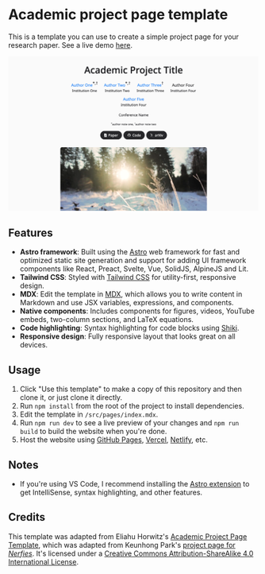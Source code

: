 # Academic project page template

This is a template you can use to create a simple project page for your research paper. See a live demo [here](https://research-template.roman.technology).

![](./public/screenshot.png)

## Features

- **Astro framework**: Built using the [Astro](https://astro.build) web framework for fast and optimized static site generation and support for adding UI framework components like React, Preact, Svelte, Vue, SolidJS, AlpineJS and Lit.
- **Tailwind CSS**: Styled with [Tailwind CSS](https://tailwindcss.com/) for utility-first, responsive design.
- **MDX**: Edit the template in [MDX](https://mdxjs.com/), which allows you to write content in Markdown and use JSX variables, expressions, and components.
- **Native components**: Includes components for figures, videos, YouTube embeds, two-column sections, and LaTeX equations.
- **Code highlighting**: Syntax highlighting for code blocks using [Shiki](https://shiki.matsu.io/).
- **Responsive design**: Fully responsive layout that looks great on all devices.

## Usage

1. Click "Use this template" to make a copy of this repository and then clone it, or just clone it directly.
2. Run `npm install` from the root of the project to install dependencies.
3. Edit the template in `/src/pages/index.mdx`.
4. Run `npm run dev` to see a live preview of your changes and `npm run build` to build the website when you're done.
5. Host the website using [GitHub Pages](https://pages.github.com/), [Vercel](https://vercel.com), [Netlify](https://www.netlify.com/), etc.

## Notes

- If you're using VS Code, I recommend installing the [Astro extension](https://marketplace.visualstudio.com/items?itemName=astro-build.astro-vscode) to get IntelliSense, syntax highlighting, and other features.

## Credits

This template was adapted from Eliahu Horwitz's [Academic Project Page Template](https://github.com/eliahuhorwitz/Academic-project-page-template), which was adapted from Keunhong Park's [project page for _Nerfies_](https://nerfies.github.io/). It's licensed under a [Creative Commons Attribution-ShareAlike 4.0 International License](http://creativecommons.org/licenses/by-sa/4.0/).
